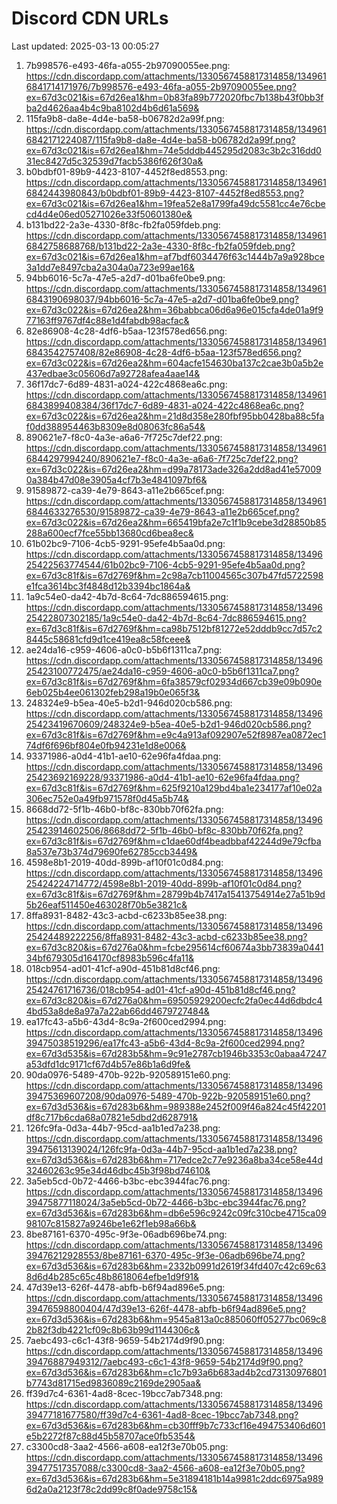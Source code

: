 # Discord CDN URLs
Last updated: 2025-03-13 00:05:27

1. 7b998576-e493-46fa-a055-2b97090055ee.png: https://cdn.discordapp.com/attachments/1330567458817314858/1349616841714171976/7b998576-e493-46fa-a055-2b97090055ee.png?ex=67d3c021&is=67d26ea1&hm=0b83fa89b772020fbc7b138b43f0bb3fba2d4626aa4b4c9ba8102d4b6d61a569&
2. 115fa9b8-da8e-4d4e-ba58-b06782d2a99f.png: https://cdn.discordapp.com/attachments/1330567458817314858/1349616842171224087/115fa9b8-da8e-4d4e-ba58-b06782d2a99f.png?ex=67d3c021&is=67d26ea1&hm=74e5dddb445295d2083c3b2c316dd031ec8427d5c32539d7facb5386f626f30a&
3. b0bdbf01-89b9-4423-8107-4452f8ed8553.png: https://cdn.discordapp.com/attachments/1330567458817314858/1349616842443980843/b0bdbf01-89b9-4423-8107-4452f8ed8553.png?ex=67d3c021&is=67d26ea1&hm=19fea52e8a1799fa49dc5581cc4e76cbecd4d4e06ed05271026e33f50601380e&
4. b131bd22-2a3e-4330-8f8c-fb2fa059fdeb.png: https://cdn.discordapp.com/attachments/1330567458817314858/1349616842758688768/b131bd22-2a3e-4330-8f8c-fb2fa059fdeb.png?ex=67d3c021&is=67d26ea1&hm=af7bdf6034476f63c1444b7a9a928bce3a1dd7e8497cba2a304a0a723e99ae16&
5. 94bb6016-5c7a-47e5-a2d7-d01ba6fe0be9.png: https://cdn.discordapp.com/attachments/1330567458817314858/1349616843190698037/94bb6016-5c7a-47e5-a2d7-d01ba6fe0be9.png?ex=67d3c022&is=67d26ea2&hm=36babbca06d6a96e015cfa4de01a9f977163ff9767df4c88e1d4fabdb98acfac&
6. 82e86908-4c28-4df6-b5aa-123f578ed656.png: https://cdn.discordapp.com/attachments/1330567458817314858/1349616843542757408/82e86908-4c28-4df6-b5aa-123f578ed656.png?ex=67d3c022&is=67d26ea2&hm=604acfe154630ba137c2cae3b0a5b2e437edbae3c05606d7a92728afea4aae14&
7. 36f17dc7-6d89-4831-a024-422c4868ea6c.png: https://cdn.discordapp.com/attachments/1330567458817314858/1349616843899408384/36f17dc7-6d89-4831-a024-422c4868ea6c.png?ex=67d3c022&is=67d26ea2&hm=21d8d358e280fbf95bb0428ba88c5faf0dd388954463b8309e8d08063fc86a54&
8. 890621e7-f8c0-4a3e-a6a6-7f725c7def22.png: https://cdn.discordapp.com/attachments/1330567458817314858/1349616844297994240/890621e7-f8c0-4a3e-a6a6-7f725c7def22.png?ex=67d3c022&is=67d26ea2&hm=d99a78173ade326a2dd8ad41e570090a384b47d08e3905a4cf7b3e4841097bf6&
9. 91589872-ca39-4e79-8643-a11e2b665cef.png: https://cdn.discordapp.com/attachments/1330567458817314858/1349616844633276530/91589872-ca39-4e79-8643-a11e2b665cef.png?ex=67d3c022&is=67d26ea2&hm=665419bfa2e7c1f1b9cebe3d28850b85288a600ecf7fce55bb13680cd6bea8ec&
10. 61b02bc9-7106-4cb5-9291-95efe4b5aa0d.png: https://cdn.discordapp.com/attachments/1330567458817314858/1349625422563774544/61b02bc9-7106-4cb5-9291-95efe4b5aa0d.png?ex=67d3c81f&is=67d2769f&hm=2c98a7cb11004565c307b47fd5722598e1fca3614bc3f4848d12b3394bc1864a&
11. 1a9c54e0-da42-4b7d-8c64-7dc886594615.png: https://cdn.discordapp.com/attachments/1330567458817314858/1349625422807302185/1a9c54e0-da42-4b7d-8c64-7dc886594615.png?ex=67d3c81f&is=67d2769f&hm=ca98b7512bf81272e52dddb9cc7d57c28445c58681cfd9d1ce419ea8c58fceee&
12. ae24da16-c959-4606-a0c0-b5b6f1311ca7.png: https://cdn.discordapp.com/attachments/1330567458817314858/1349625423100772475/ae24da16-c959-4606-a0c0-b5b6f1311ca7.png?ex=67d3c81f&is=67d2769f&hm=6fa38579cf02934d667cb39e09b090e6eb025b4ee061302feb298a19b0e065f3&
13. 248324e9-b5ea-40e5-b2d1-946d020cb586.png: https://cdn.discordapp.com/attachments/1330567458817314858/1349625423419670609/248324e9-b5ea-40e5-b2d1-946d020cb586.png?ex=67d3c81f&is=67d2769f&hm=e9c4a913af092907e52f8987ea0872ec174df6f696bf804e0fb94231e1d8e006&
14. 93371986-a0d4-41b1-ae10-62e96fa4fdaa.png: https://cdn.discordapp.com/attachments/1330567458817314858/1349625423692169228/93371986-a0d4-41b1-ae10-62e96fa4fdaa.png?ex=67d3c81f&is=67d2769f&hm=625f9210a129bd4ba1e234177af10e02a306ec752e0a49fb971578f0d45a5b74&
15. 8668dd72-5f1b-46b0-bf8c-830bb70f62fa.png: https://cdn.discordapp.com/attachments/1330567458817314858/1349625423914602506/8668dd72-5f1b-46b0-bf8c-830bb70f62fa.png?ex=67d3c81f&is=67d2769f&hm=c1dae60df4beadbbaf42244d9e79cfba8a537e73b374d79690fe62785ccb3449&
16. 4598e8b1-2019-40dd-899b-af10f01c0d84.png: https://cdn.discordapp.com/attachments/1330567458817314858/1349625424224714772/4598e8b1-2019-40dd-899b-af10f01c0d84.png?ex=67d3c81f&is=67d2769f&hm=28799b4b7417a15413754914e27a51b9d5b26eaf511450e463028f70b5e3821c&
17. 8ffa8931-8482-43c3-acbd-c6233b85ee38.png: https://cdn.discordapp.com/attachments/1330567458817314858/1349625424489222256/8ffa8931-8482-43c3-acbd-c6233b85ee38.png?ex=67d3c820&is=67d276a0&hm=fcbe295614cf60674a3bb73839a044134bf679305d164170cf8983b596c4fa11&
18. 018cb954-ad01-41cf-a90d-451b81d8cf46.png: https://cdn.discordapp.com/attachments/1330567458817314858/1349625424761716736/018cb954-ad01-41cf-a90d-451b81d8cf46.png?ex=67d3c820&is=67d276a0&hm=69505929200ecfc2fa0ec44d6dbdc44bd53a8de8a97a7a22ab66dd4679727484&
19. ea17fc43-a5b6-43d4-8c9a-2f600ced2994.png: https://cdn.discordapp.com/attachments/1330567458817314858/1349639475038519296/ea17fc43-a5b6-43d4-8c9a-2f600ced2994.png?ex=67d3d535&is=67d283b5&hm=9c91e2787cb1946b3353c0abaa47247a53dfd1dc9171cf67d4b57e86b1a6d9fe&
20. 90da0976-5489-470b-922b-920589151e60.png: https://cdn.discordapp.com/attachments/1330567458817314858/1349639475369607208/90da0976-5489-470b-922b-920589151e60.png?ex=67d3d536&is=67d283b6&hm=989388e2452f009f46a824c45f42201df8c717b6cda68a07821e5dbd2d628791&
21. 126fc9fa-0d3a-44b7-95cd-aa1b1ed7a238.png: https://cdn.discordapp.com/attachments/1330567458817314858/1349639475613139024/126fc9fa-0d3a-44b7-95cd-aa1b1ed7a238.png?ex=67d3d536&is=67d283b6&hm=717edce2c77e9236a8ba34ce58e44d32460263c95e34d46dbc45b3f98bd74610&
22. 3a5eb5cd-0b72-4466-b3bc-ebc3944fac76.png: https://cdn.discordapp.com/attachments/1330567458817314858/1349639475877118024/3a5eb5cd-0b72-4466-b3bc-ebc3944fac76.png?ex=67d3d536&is=67d283b6&hm=db6e596c9242c09fc310cbe4715ca0998107c815827a9246be1e62f1eb98a66b&
23. 8be87161-6370-495c-9f3e-06adb696be74.png: https://cdn.discordapp.com/attachments/1330567458817314858/1349639476212928553/8be87161-6370-495c-9f3e-06adb696be74.png?ex=67d3d536&is=67d283b6&hm=2332b0991d2619f34fd407c42c69c638d6d4b285c65c48b8618064efbe1d9f91&
24. 47d39e13-626f-4478-abfb-b6f94ad896e5.png: https://cdn.discordapp.com/attachments/1330567458817314858/1349639476598800404/47d39e13-626f-4478-abfb-b6f94ad896e5.png?ex=67d3d536&is=67d283b6&hm=9545a813a0c885060ff05277bc069c82b82f3db4221cf09c8b63b99d1144306c&
25. 7aebc493-c6c1-43f8-9659-54b2174d9f90.png: https://cdn.discordapp.com/attachments/1330567458817314858/1349639476887949312/7aebc493-c6c1-43f8-9659-54b2174d9f90.png?ex=67d3d536&is=67d283b6&hm=c1c7b93a6b683ad4b2cd73130976801b7743d81715ed9836089c2169de2905aa&
26. ff39d7c4-6361-4ad8-8cec-19bcc7ab7348.png: https://cdn.discordapp.com/attachments/1330567458817314858/1349639477181677580/ff39d7c4-6361-4ad8-8cec-19bcc7ab7348.png?ex=67d3d536&is=67d283b6&hm=cb30fff9b7c733cf16e494753406d601e5b2272f87c88d45b58707ace0fb5354&
27. c3300cd8-3aa2-4566-a608-ea12f3e70b05.png: https://cdn.discordapp.com/attachments/1330567458817314858/1349639477517357088/c3300cd8-3aa2-4566-a608-ea12f3e70b05.png?ex=67d3d536&is=67d283b6&hm=5e31894181b14a9981c2ddc6975a9896d2a0a2123f78c2dd99c8f0ade9758c15&
